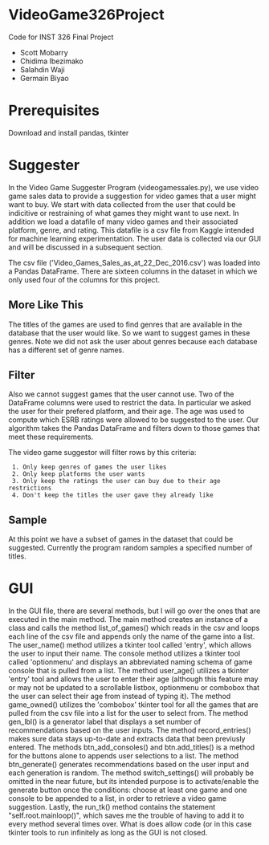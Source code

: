 # VideoGame326Project

Code for INST 326 Final Project

* Scott Mobarry
* Chidima Ibezimako
* Salahdin Waji
* Germain Biyao

# Prerequisites

Download and install pandas, tkinter

# Suggester

In the Video Game Suggester Program (videogamessales.py), we use video game sales data to provide a suggestion for video games that a user might want to buy. We start with data collected from the user that could be indicitive or restraining of what games they might want to use next. In addition we load a datafile of many video games and their associated platform, genre, and rating. This datafile is a csv file from Kaggle intended for machine learning experimentation. The user data is collected via our GUI and will be discussed in a subsequent section.

The csv file ('Video_Games_Sales_as_at_22_Dec_2016.csv') was loaded into a Pandas DataFrame. There are sixteen columns in the dataset in which we only used four of the columns for this project. 

## More Like This

The titles of the games are used to find genres that are available in the database that the user would like. So we want to suggest games in these genres. Note we did not ask the user about genres because each database has a different set of genre names.

## Filter

Also we cannot suggest games that the user cannot use. Two of the DataFrame columns were used to restrict the data. In particular we asked the user for their prefered platform, and their age. The age was used to compute which ESRB ratings were allowed to be suggested to the user. Our algorithm takes the Pandas DataFrame and filters down to those games that meet these requirements. 

The video game suggestor will filter rows by this criteria:
 
     1. Only keep genres of games the user likes
     2. Only keep platforms the user wants
     3. Only keep the ratings the user can buy due to their age restrictions
     4. Don't keep the titles the user gave they already like

## Sample

At this point we have a subset of games in the dataset that could be suggested. Currently the program random samples a specified number of titles. 

# GUI

  In the GUI file, there are several methods, but I will go over the ones that are executed in the main method. The main method creates an instance of a class
and calls the method list_of_games() which reads in the csv and loops each line of the csv file and appends only the name of the game into a list. The user_name() method utilizes a tkinter tool called 'entry', which allows the user to input their name. The console method utilizes a tkinter tool called 'optionmenu' and displays an abbreviated naming schema of game console that is pulled from a list. The method user_age() utilizes a tkinter 'entry' tool and allows the user to enter their age (although this feature may or may not be updated to a scrollable listbox, optionmenu or combobox that the user can select their age from instead of typing it). The method game_owned() utilizes the 'combobox' tkinter tool for all the games that are pulled from the csv file into a list for the user to select from. The method gen_lbl() is a generator label that displays a set number of recommendations based on the user inputs. The method record_entries() makes sure data stays up-to-date and extracts data that been previusly entered. The methods btn_add_consoles() and btn.add_titles() is a method for the buttons alone to appends user selections to a list. The method btn_generate() generates recommendations based on the user input and each generation is random. The method switch_settings() will probably be omitted in the near future, but its intended purpose is to activate/enable the generate button once the conditions: choose at least one game and one console to be appended to a list, in order to retrieve a video game suggestion. Lastly, the run_tk() method contains the statement "self.root.mainloop()", which saves me the trouble of having to add it to every method several times over. What is does allow code (or in this case tkinter tools to run infinitely as long as the GUI is not closed.
